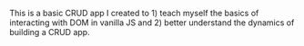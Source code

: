 This is a basic CRUD app I created to 1) teach myself the basics of interacting with DOM in vanilla JS and 2) better understand the dynamics of building a CRUD app.
